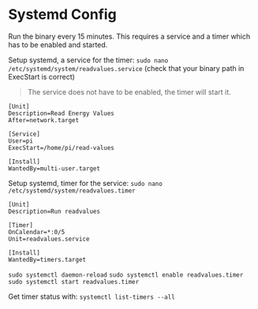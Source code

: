 # Systemd Config

Run the binary every 15 minutes. This requires a service and a timer which has to be enabled and started.

Setup systemd, a service for the timer:
`sudo nano /etc/systemd/system/readvalues.service`
(check that your binary path in ExecStart is correct)

> The service does not have to be enabled, the timer will start it.

```
[Unit]
Description=Read Energy Values
After=network.target

[Service]
User=pi
ExecStart=/home/pi/read-values

[Install]
WantedBy=multi-user.target
```

Setup systemd, timer for the service:
`sudo nano /etc/systemd/system/readvalues.timer`

```
[Unit]
Description=Run readvalues

[Timer]
OnCalendar=*:0/5
Unit=readvalues.service

[Install]
WantedBy=timers.target
```

`sudo systemctl daemon-reload`
`sudo systemctl enable readvalues.timer`
`sudo systemctl start readvalues.timer`

Get timer status with: `systemctl list-timers --all`
